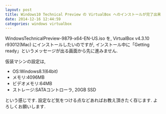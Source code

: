 ```yaml
---
layout: post
title: Windows10 Technical Preview の VirtualBox へのインストールが完了出来ません
date: 2014-12-16 12:44:59
categories: windows virtualbox
---
```

<p>WindowsTechnicalPreview-9879-x64-EN-US.iso を,
VirtualBox v4.3.10 r93012(Mac) にインストールしたいのですが,
インストール中に「Getting ready」というメッセージが出る画面から先に進みません.</p>

<p>仮装マシンの設定は,</p>

<ul>
<li>OS:Windows8.1(64bit)</li>
<li>メモリ:4096MB</li>
<li>ビデオメモリ:64MB</li>
<li>ストレージ:SATAコントローラ, 20GB SSD</li>
</ul>

<p>という感じです.
設定など気をつける点などあればお教え頂きたく存じます.
よろしくお願いします.</p>
